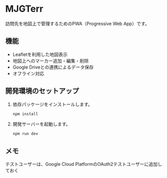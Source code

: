 # MJGTerr

訪問先を地図上で管理するためのPWA（Progressive Web App）です。

## 機能

- Leafletを利用した地図表示
- 地図上へのマーカー追加・編集・削除
- Google Driveとの連携によるデータ保存
- オフライン対応

## 開発環境のセットアップ

1. 依存パッケージをインストールします。
   ```bash
   npm install
   ```

2. 開発サーバーを起動します。
   ```bash
   npm run dev
   ```

## メモ

テストユーザーは、Google Cloud PlatformのOAuth2テストユーザーに追加しておく
